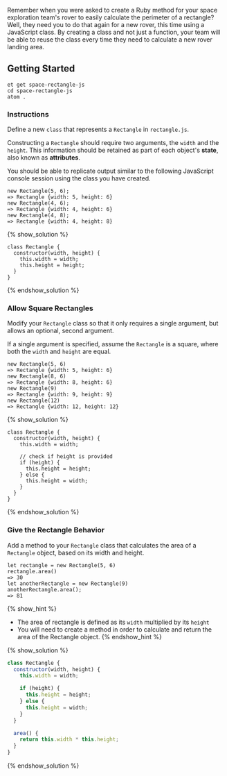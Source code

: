 Remember when you were asked to create a Ruby method for your space exploration team's rover to easily calculate the perimeter of a rectangle? Well, they need you to do that again for a new rover, this time using a JavaScript class. By creating a class and not just a function, your team will be able to reuse the class every time they need to calculate a new rover landing area.

## Getting Started

```no-highlight
et get space-rectangle-js
cd space-rectangle-js
atom .
```

### Instructions

Define a new `class` that represents a `Rectangle` in `rectangle.js`.

Constructing a `Rectangle` should require two arguments, the `width` and the `height`.
This information should be retained as part of each object's **state**, also
known as **attributes**.

You should be able to replicate output similar to the following JavaScript
console session using the class you have created.

```no-highlight
new Rectangle(5, 6);
=> Rectangle {width: 5, height: 6}
new Rectangle(4, 6);
=> Rectangle {width: 4, height: 6}
new Rectangle(4, 8);
=> Rectangle {width: 4, height: 8}
```

{% show_solution %}
```no-highlight
class Rectangle {
  constructor(width, height) {
    this.width = width;
    this.height = height;
  }
}
```
{% endshow_solution %}

### Allow Square Rectangles

Modify your `Rectangle` class so that it only requires a single argument, but
allows an optional, second argument.

If a single argument is specified, assume the `Rectangle` is a square, where
both the `width` and `height` are equal.

```no-highlight
new Rectangle(5, 6)
=> Rectangle {width: 5, height: 6}
new Rectangle(8, 6)
=> Rectangle {width: 8, height: 6}
new Rectangle(9)
=> Rectangle {width: 9, height: 9}
new Rectangle(12)
=> Rectangle {width: 12, height: 12}
```

{% show_solution %}
```no-highlight
class Rectangle {
  constructor(width, height) {
    this.width = width;

    // check if height is provided
    if (height) {
      this.height = height;
    } else {
      this.height = width;
    }
  }
}
```
{% endshow_solution %}

### Give the Rectangle Behavior

Add a method to your `Rectangle` class that calculates the area of a `Rectangle`
object, based on its width and height.

```no-highlight
let rectangle = new Rectangle(5, 6)
rectangle.area()
=> 30
let anotherRectangle = new Rectangle(9)
anotherRectangle.area();
=> 81
```

{% show_hint %}
* The area of rectangle is defined as its `width` multiplied by its `height`
* You will need to create a method in order to calculate and return the area of
  the Rectangle object.
{% endshow_hint %}

{% show_solution %}
```javascript
class Rectangle {
  constructor(width, height) {
    this.width = width;

    if (height) {
      this.height = height;
    } else {
      this.height = width;
    }
  }

  area() {
    return this.width * this.height;
  }
}
```
{% endshow_solution %}
